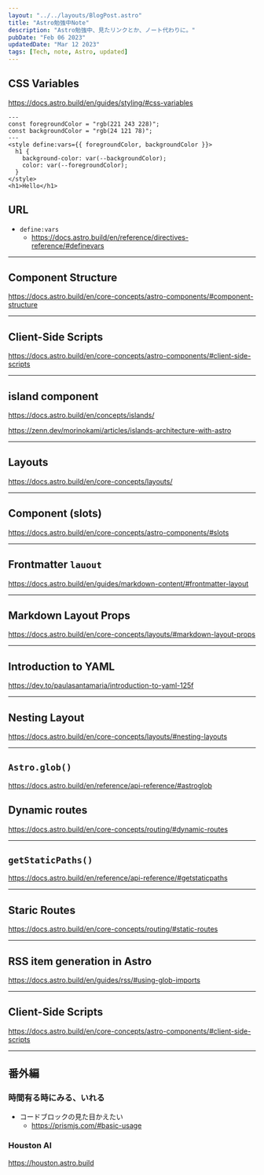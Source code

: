 ```yaml
---
layout: "../../layouts/BlogPost.astro"
title: "Astro勉強中Note"
description: "Astro勉強中、見たリンクとか、ノート代わりに。"
pubDate: "Feb 06 2023"
updatedDate: "Mar 12 2023"
tags: [Tech, note, Astro, updated]
---
```


## CSS Variables

<https://docs.astro.build/en/guides/styling/#css-variables>

```astro
---
const foregroundColor = "rgb(221 243 228)";
const backgroundColor = "rgb(24 121 78)";
---
<style define:vars={{ foregroundColor, backgroundColor }}>
  h1 {
    background-color: var(--backgroundColor);
    color: var(--foregroundColor);
  }
</style>
<h1>Hello</h1>
```

## URL

- `define:vars`
  - <https://docs.astro.build/en/reference/directives-reference/#definevars>

---

## Component Structure

<https://docs.astro.build/en/core-concepts/astro-components/#component-structure>

---

## Client-Side Scripts

<https://docs.astro.build/en/core-concepts/astro-components/#client-side-scripts>

---

## island component

<https://docs.astro.build/en/concepts/islands/>

<https://zenn.dev/morinokami/articles/islands-architecture-with-astro>

---

## Layouts

<https://docs.astro.build/en/core-concepts/layouts/>

---

## Component (slots)

<https://docs.astro.build/en/core-concepts/astro-components/#slots>

---

## Frontmatter `lauout`

<https://docs.astro.build/en/guides/markdown-content/#frontmatter-layout>

---

## Markdown Layout Props

<https://docs.astro.build/en/core-concepts/layouts/#markdown-layout-props>

---

## Introduction to YAML

<https://dev.to/paulasantamaria/introduction-to-yaml-125f>

---

## Nesting Layout

<https://docs.astro.build/en/core-concepts/layouts/#nesting-layouts>

---

## `Astro.glob()`

<https://docs.astro.build/en/reference/api-reference/#astroglob>

## Dynamic routes

<https://docs.astro.build/en/core-concepts/routing/#dynamic-routes>

---

## `getStaticPaths()`

<https://docs.astro.build/en/reference/api-reference/#getstaticpaths>

---

## Staric Routes

<https://docs.astro.build/en/core-concepts/routing/#static-routes>

---

## RSS item generation in Astro

<https://docs.astro.build/en/guides/rss/#using-glob-imports>

---

## Client-Side Scripts

<https://docs.astro.build/en/core-concepts/astro-components/#client-side-scripts>

---

## 番外編

### 時間有る時にみる、いれる

- コードブロックの見た目かえたい
  - <https://prismjs.com/#basic-usage>

### Houston AI

<https://houston.astro.build>
